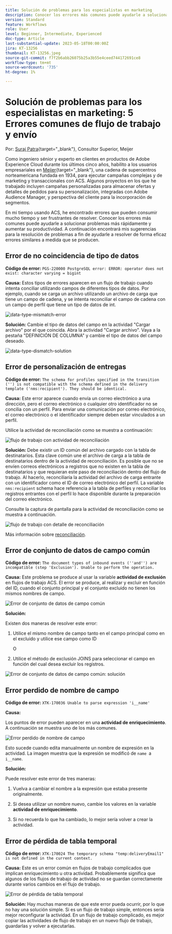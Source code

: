 ```yaml
---
title: Solución de problemas para los especialistas en marketing
description: Conocer los errores más comunes puede ayudarle a solucionar problemas más rápidamente y aumentar su productividad. Estas sugerencias para la solución de problemas le ayudarán a resolver de forma eficaz errores similares a medida que se producen.
version: Standard
feature: Workflows
role: User
level: Beginner, Intermediate, Experienced
doc-type: Article
last-substantial-update: 2023-05-18T00:00:00Z
jira: KT-13256
thumbnail: KT-13256.jpeg
source-git-commit: f7f2b6abb26075b25a3b55e4ceed744172691ce8
workflow-type: tm+mt
source-wordcount: '735'
ht-degree: 1%

---
```



# Solución de problemas para los especialistas en marketing: 5 Errores comunes de flujo de trabajo y envío

Por: [Suraj Patra](https://www.linkedin.com/in/suraj-p-51612053/){target="_blank"}, Consultor Superior, Meijer

Como ingeniero sénior y experto en clientes en productos de Adobe Experience Cloud durante los últimos cinco años, habilito a los usuarios empresariales en [Meijer](https://www.meijer.com/){target="_blank"}, una cadena de supercentros norteamericana fundada en 1934, para ejecutar campañas complejas y de marketing y transaccionales con ACS. Algunos proyectos en los que he trabajado incluyen campañas personalizadas para almacenar ofertas y detalles de pedidos para su personalización, integradas con Adobe Audience Manager, y perspectiva del cliente para la incorporación de segmentos.


En mi tiempo usando ACS, he encontrado errores que pueden consumir mucho tiempo y ser frustrantes de resolver. Conocer los errores más comunes puede ayudarle a solucionar problemas más rápidamente y aumentar su productividad. A continuación encontrará mis sugerencias para la resolución de problemas a fin de ayudarle a resolver de forma eficaz errores similares a medida que se producen.

## Error de no coincidencia de tipo de datos

**Código de error:**
`PGS-220000 PostgreSQL error: ERROR: operator does not exist: character varying = bigint`

**Causa:**
Estos tipos de errores aparecen en un flujo de trabajo cuando intenta conciliar utilizando campos de diferentes tipos de datos. Por ejemplo, cuando se carga un archivo utilizando un archivo de carga que tiene un campo de cadena, y se intenta reconciliar el campo de cadena con un campo de perfil que tiene un tipo de datos de int.

![data-type-mismatch-error](/help/assets/kt-13256/data-type-mismatch.png)

**Solución:**
Cambie el tipo de datos del campo en la actividad &quot;Cargar archivo&quot; por el que coincida. Abra la actividad &quot;Cargar archivo&quot;. Vaya a la pestaña &quot;DEFINICIÓN DE COLUMNA&quot; y cambie el tipo de datos del campo deseado.


![data-type-dismatch-solution](/help/assets/kt-13256/data-type-mismatch-solution.png)

## Error de personalización de entregas

**Código de error:**
`The schema for profiles specified in the transition ('') is not compatible with the schema defined in the delivery template ('nms:recipient'). They should be identical.`

**Causa:**
Este error aparece cuando envía un correo electrónico a una dirección, pero el correo electrónico o cualquier otro identificador no se concilia con un perfil. Para enviar una comunicación por correo electrónico, el correo electrónico o el identificador siempre deben estar vinculados a un perfil.

Utilice la actividad de reconciliación como se muestra a continuación:

![flujo de trabajo con actividad de reconciliación](/help/assets/kt-13256/del-persn-error-wf.png)

**Solución:**
Debe existir un ID común del archivo cargado con la tabla de destinatarios. Esta clave común une el archivo de carga a la tabla de destinatarios dentro de la actividad de reconciliación. Es posible que no se envíen correos electrónicos a registros que no existen en la tabla de destinatarios y que requieran este paso de reconciliación dentro del flujo de trabajo. Al hacerlo, reconciliaría la actividad del archivo de carga entrante con un identificador como el ID de correo electrónico del perfil. La variable `nms:recipient` schema hace referencia a la tabla de perfiles y reconciliar los registros entrantes con el perfil lo hace disponible durante la preparación del correo electrónico.

Consulte la captura de pantalla para la actividad de reconciliación como se muestra a continuación.

![flujo de trabajo con detalle de reconciliación](/help/assets/kt-13256/del-persn-error-wf-solution.png)

Más información sobre [reconciliación](https://experienceleague.adobe.com/docs/campaign-standard/using/managing-processes-and-data/data-management-activities/reconciliation.html?lang=en).

## Error de conjunto de datos de campo común

**Código de error:**
`The document types of inbound events (''and'') are incompatible (step 'Exclusion'). Unable to perform the operation. `

**Causa:**
Este problema se produce al usar la variable **actividad de exclusión** en flujos de trabajo ACS. El error se produce, al realizar y excluir en función del ID, cuando el conjunto principal y el conjunto excluido no tienen los mismos nombres de campo.


![Error de conjunto de datos de campo común](/help/assets/kt-13256/dataset-error.png)

**Solución:**

Existen dos maneras de resolver este error:

1. Utilice el mismo nombre de campo tanto en el campo principal como en el excluido y utilice ese campo como ID

   O

1. Utilice el método de exclusión JOINS para seleccionar el campo en función del cual desea excluir los registros.

![Error de conjunto de datos de campo común: solución ](/help/assets/kt-13256/dataset-error-solution.png)

## Error perdido de nombre de campo

**Código de error:**
`XTK-170036 Unable to parse expression 'i__name'`

**Causa:**

Los puntos de error pueden aparecer en una **actividad de enriquecimiento**. A continuación se muestra uno de los más comunes.

![Error perdido de nombre de campo](/help/assets/kt-13256/field-name-dropped-error.png)

Esto sucede cuando edita manualmente un nombre de expresión en la actividad. La imagen muestra que la expresión se modificó de `name `a `i__name`.

**Solución:**

Puede resolver este error de tres maneras:

1. Vuelva a cambiar el nombre a la expresión que estaba presente originalmente.

2. Si desea utilizar un nombre nuevo, cambie los valores en la variable **actividad de enriquecimiento**.

3. Si no recuerda lo que ha cambiado, lo mejor sería volver a crear la actividad.

## Error de pérdida de tabla temporal 

**Código de error:**
`XTK-170024 The temporary schema "temp:deliveryEmail1" is not defined in the current context.`

**Causa:**
Este es un error común en flujos de trabajo complicados que implican enriquecimiento u otra actividad. Probablemente significa que algunos de los flujos de trabajo de actividad no se guardan correctamente durante varios cambios en el flujo de trabajo.

![Error de pérdida de tabla temporal ](/help/assets/kt-13256/temp-table-dropped-error.png)

**Solución:**
Hay muchas maneras de que este error pueda ocurrir, por lo que no hay una solución simple. Si es un flujo de trabajo simple, entonces sería mejor reconfigurar la actividad. En un flujo de trabajo complicado, es mejor copiar las actividades de flujo de trabajo en un nuevo flujo de trabajo, guardarlas y volver a ejecutarlas.